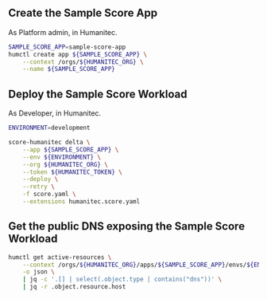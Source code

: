 ## Create the Sample Score App

As Platform admin, in Humanitec.

```bash
SAMPLE_SCORE_APP=sample-score-app
humctl create app ${SAMPLE_SCORE_APP} \
	--context /orgs/${HUMANITEC_ORG} \
	--name ${SAMPLE_SCORE_APP}
```

## Deploy the Sample Score Workload

As Developer, in Humanitec.

```bash
ENVIRONMENT=development
```

```bash
score-humanitec delta \
	--app ${SAMPLE_SCORE_APP} \
	--env ${ENVIRONMENT} \
	--org ${HUMANITEC_ORG} \
	--token ${HUMANITEC_TOKEN} \
	--deploy \
	--retry \
	-f score.yaml \
	--extensions humanitec.score.yaml
```

## Get the public DNS exposing the Sample Score Workload

```bash
humctl get active-resources \
	--context /orgs/${HUMANITEC_ORG}/apps/${SAMPLE_SCORE_APP}/envs/${ENVIRONMENT} \
	-o json \
	| jq -c '.[] | select(.object.type | contains("dns"))' \
	| jq -r .object.resource.host
```